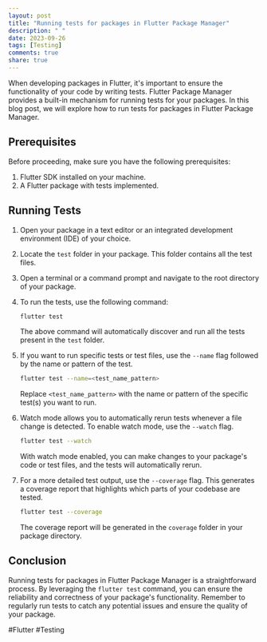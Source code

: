 ```yaml
---
layout: post
title: "Running tests for packages in Flutter Package Manager"
description: " "
date: 2023-09-26
tags: [Testing]
comments: true
share: true
---
```


When developing packages in Flutter, it's important to ensure the functionality of your code by writing tests. Flutter Package Manager provides a built-in mechanism for running tests for your packages. In this blog post, we will explore how to run tests for packages in Flutter Package Manager.

## Prerequisites
Before proceeding, make sure you have the following prerequisites:

1. Flutter SDK installed on your machine.
2. A Flutter package with tests implemented.

## Running Tests

1. Open your package in a text editor or an integrated development environment (IDE) of your choice.

2. Locate the `test` folder in your package. This folder contains all the test files.

3. Open a terminal or a command prompt and navigate to the root directory of your package.

4. To run the tests, use the following command:

   ```bash
   flutter test
   ```

   The above command will automatically discover and run all the tests present in the `test` folder.

5. If you want to run specific tests or test files, use the `--name` flag followed by the name or pattern of the test.

   ```bash
   flutter test --name=<test_name_pattern>
   ```

   Replace `<test_name_pattern>` with the name or pattern of the specific test(s) you want to run.

6. Watch mode allows you to automatically rerun tests whenever a file change is detected. To enable watch mode, use the `--watch` flag.

   ```bash
   flutter test --watch
   ```

   With watch mode enabled, you can make changes to your package's code or test files, and the tests will automatically rerun.

7. For a more detailed test output, use the `--coverage` flag. This generates a coverage report that highlights which parts of your codebase are tested.

   ```bash
   flutter test --coverage
   ```

   The coverage report will be generated in the `coverage` folder in your package directory.

## Conclusion

Running tests for packages in Flutter Package Manager is a straightforward process. By leveraging the `flutter test` command, you can ensure the reliability and correctness of your package's functionality. Remember to regularly run tests to catch any potential issues and ensure the quality of your package.

#Flutter #Testing